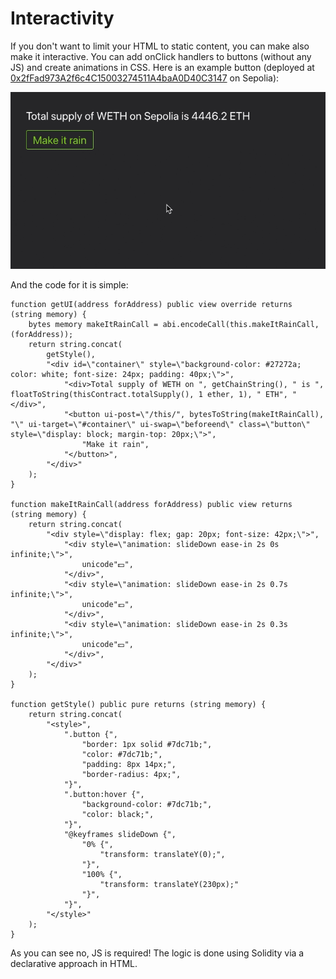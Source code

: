 # Interactivity

If you don't want to limit your HTML to static content, you can make also make it interactive. You can add onClick handlers to buttons (without any JS) and create animations in CSS. Here is an example button (deployed at [0x2fFad973A2f6c4C15003274511A4baA0D40C3147](https://monobase.xyz/sepolia/address/0x2fFad973A2f6c4C15003274511A4baA0D40C3147/frontend) on Sepolia):

![Animation showing a failing money bills after a button saying "make it rain" is clicked](assets/make-it-rain.gif)

And the code for it is simple:

```Solidity
function getUI(address forAddress) public view override returns (string memory) {
    bytes memory makeItRainCall = abi.encodeCall(this.makeItRainCall, (forAddress));
    return string.concat(
    	getStyle(),
        "<div id=\"container\" style=\"background-color: #27272a; color: white; font-size: 24px; padding: 40px;\">",
    		"<div>Total supply of WETH on ", getChainString(), " is ", floatToString(thisContract.totalSupply(), 1 ether, 1), " ETH", "</div>",
    		"<button ui-post=\"/this/", bytesToString(makeItRainCall), "\" ui-target=\"#container\" ui-swap=\"beforeend\" class=\"button\" style=\"display: block; margin-top: 20px;\">",
    			"Make it rain",
    		"</button>",
        "</div>"
    );
}

function makeItRainCall(address forAddress) public view returns (string memory) {
	return string.concat(
		"<div style=\"display: flex; gap: 20px; font-size: 42px;\">",
			"<div style=\"animation: slideDown ease-in 2s 0s infinite;\">",
				unicode"💵",
			"</div>",
			"<div style=\"animation: slideDown ease-in 2s 0.7s infinite;\">",
				unicode"💶",
			"</div>",
			"<div style=\"animation: slideDown ease-in 2s 0.3s infinite;\">",
				unicode"💴",
			"</div>",
		"</div>"
	);
}

function getStyle() public pure returns (string memory) {
	return string.concat(
		"<style>",
			".button {",
				"border: 1px solid #7dc71b;",
				"color: #7dc71b;",
				"padding: 8px 14px;",
				"border-radius: 4px;",
			"}",
			".button:hover {",
    			"background-color: #7dc71b;",
				"color: black;",
  			"}",
			"@keyframes slideDown {",
  				"0% {",
    				"transform: translateY(0);",
  				"}",
  				"100% {",
    				"transform: translateY(230px);"
  				"}",
			"}",
		"</style>"
	);
}
```

As you can see no, JS is required! The logic is done using Solidity via a declarative approach in HTML.
